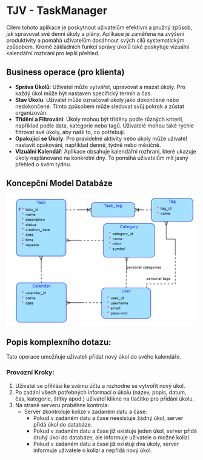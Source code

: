 # TJV - TaskManager


Cílem tohoto aplikace je poskytnout uživatelům efektivní a pružný způsob, jak spravovat své denní úkoly a plány. Aplikace je zaměřena na zvýšení produktivity a pomáhá uživatelům dosáhnout svých cílů systematickým způsobem. Kromě základních funkcí správy úkolů také poskytuje vizuální kalendářní rozhraní pro lepší přehled.

## Business operace (pro klienta)

- **Správa Úkolů**: Uživatel může vytvářet, upravovat a mazat úkoly. Pro každý úkol může být nastaven specifický termín a čas.
- **Stav Úkolu**: Uživatel může označovat úkoly jako dokončené nebo nedokončené. Tímto způsobem může sledovat svůj pokrok a zůstat organizován.
- **Třídění a Filtrování**: Úkoly mohou být tříděny podle různých kriterií, například podle data, kategorie nebo tagů. Uživatelé mohou také rychle filtrovat své úkoly, aby našli to, co potřebují.
- **Opakující se Úkoly**: Pro pravidelné aktivity nebo úkoly může uživatel nastavit opakování, například denně, týdně nebo měsíčně.
- **Vizuální Kalendář**: Aplikace obsahuje kalendářní rozhraní, které ukazuje úkoly naplánované na konkrétní dny. To pomáhá uživatelům mít jasný přehled o svém týdnu.

## Koncepční Model Databáze
![Koncepční Model Databáze](/images/diagram.png "Diagram")

## Popis komplexního dotazu:
Tato operace umožňuje uživateli přidat nový úkol do svého kalendáře.

### Provozní Kroky:

1. Uživatel se přihlásí ke svému účtu a rozhodne se vytvořit nový úkol.
2. Po zadání všech potřebných informací o úkolu (název, popis, datum, čas, kategorie, štítky apod.) uživatel klikne na tlačítko pro přidání úkolu.
3. Na straně serveru proběhne kontrola:
   - Server zkontroluje kolize v zadaném datu a čase:
     - Pokud v zadaném datu a čase neexistuje žádný úkol, server přidá úkol do databáze.
     - Pokud v zadaném datu a čase již existuje jeden úkol, server přidá druhý úkol do databáze, ale informuje uživatele o možné kolizi.
     - Pokud v zadaném datu a čase již existují dva úkoly, server informuje uživatele o kolizi a nepřidá nový úkol.

